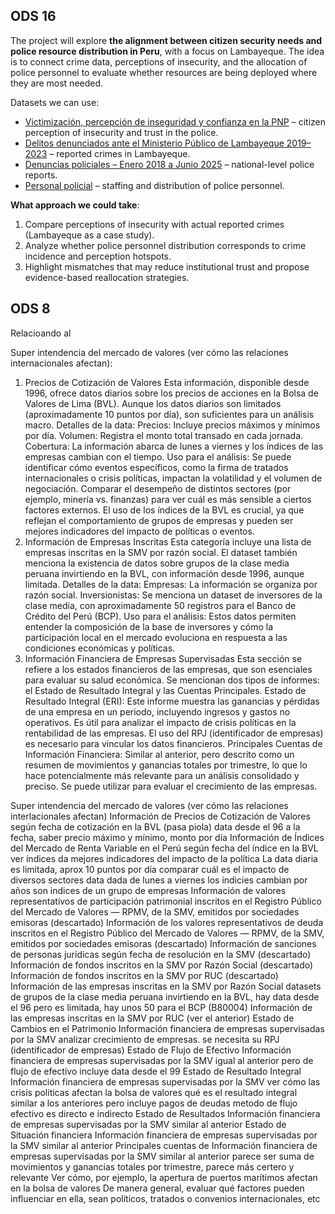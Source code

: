 ## ODS 16

The project will explore **the alignment between citizen security needs and
police resource distribution in Peru**, with a focus on Lambayeque. The idea is
to connect crime data, perceptions of insecurity, and the allocation of police
personnel to evaluate whether resources are being deployed where they are most
needed.

Datasets we can use:

- [Victimización, percepción de inseguridad y confianza en la PNP](https://datosabiertos.gob.pe/dataset/victimizaci%C3%B3n-percepci%C3%B3n-de-inseguridad-y-confianza-en-la-pnp)
  – citizen perception of insecurity and trust in the police.
- [Delitos denunciados ante el Ministerio Público de Lambayeque 2019–2023](https://datosabiertos.gob.pe/dataset/delitos-denunciados-ante-el-ministerio-publico-de-lambayeque-2019-2023)
  – reported crimes in Lambayeque.
- [Denuncias policiales – Enero 2018 a Junio 2025](https://datosabiertos.gob.pe/dataset/denuncias-policiales/resource/64c01d53-4402-4e5a-936a-4bce5b3d1008)
  – national-level police reports.
- [Personal policial](https://datosabiertos.gob.pe/dataset/personal-policial) –
  staffing and distribution of police personnel.

**What approach we could take**:

1. Compare perceptions of insecurity with actual reported crimes (Lambayeque as
   a case study).
2. Analyze whether police personnel distribution corresponds to crime incidence
   and perception hotspots.
3. Highlight mismatches that may reduce institutional trust and propose
   evidence-based reallocation strategies.

## ODS 8

Relacioando al 

Super intendencia del mercado de valores (ver cómo las relaciones internacionales afectan):
1. Precios de Cotización de Valores
Esta información, disponible desde 1996, ofrece datos diarios sobre los precios de acciones en la Bolsa de Valores de Lima (BVL). Aunque los datos diarios son limitados (aproximadamente 10 puntos por día), son suficientes para un análisis macro.
  Detalles de la data:
    Precios: Incluye precios máximos y mínimos por día.
    Volumen: Registra el monto total transado en cada jornada.
    Cobertura: La información abarca de lunes a viernes y los índices de las empresas cambian con el tiempo.
  Uso para el análisis:
    Se puede identificar cómo eventos específicos, como la firma de tratados internacionales o crisis políticas, impactan la volatilidad y el volumen de negociación.
    Comparar el desempeño de distintos sectores (por ejemplo, minería vs. finanzas) para ver cuál es más sensible a ciertos factores externos.
    El uso de los índices de la BVL es crucial, ya que reflejan el comportamiento de grupos de empresas y pueden ser mejores indicadores del impacto de políticas o eventos.
2. Información de Empresas Inscritas
Esta categoría incluye una lista de empresas inscritas en la SMV por razón social. El dataset también menciona la existencia de datos sobre grupos de la clase media peruana invirtiendo en la BVL, con información desde 1996, aunque limitada.
  Detalles de la data:
    Empresas: La información se organiza por razón social.
    Inversionistas: Se menciona un dataset de inversores de la clase media, con aproximadamente 50 registros para el Banco de Crédito del Perú (BCP).
   Uso para el análisis:
    Estos datos permiten entender la composición de la base de inversores y cómo la participación local en el mercado evoluciona en respuesta a las condiciones económicas y políticas.
3. Información Financiera de Empresas Supervisadas
Esta sección se refiere a los estados financieros de las empresas, que son esenciales para evaluar su salud económica. Se mencionan dos tipos de informes: el Estado de Resultado Integral y las Cuentas Principales.
  Estado de Resultado Integral (ERI): Este informe muestra las ganancias y pérdidas de una empresa en un periodo, incluyendo ingresos y gastos no operativos. Es útil para analizar el impacto de crisis políticas en la rentabilidad de las empresas. El uso del RPJ (identificador de empresas) es necesario para vincular los datos financieros.
  Principales Cuentas de Información Financiera: Similar al anterior, pero descrito como un resumen de movimientos y ganancias totales por trimestre, lo que lo hace potencialmente más relevante para un análisis consolidado y preciso. Se puede utilizar para evaluar el crecimiento de las empresas.



Super intendencia del mercado de valores (ver cómo las relaciones interlacionales afectan)
	Información de Precios de Cotización de Valores según fecha de cotización en la BVL (pasa piola)
		data desde el 96 a la fecha, saber precio máximo y mínimo, monto por día
	Información de Índices del Mercado de Renta Variable en el Perú según fecha del índice en la BVL
		ver índices da mejores indicadores del impacto de la política
		La data diaria es limitada, aprox 10 puntos por día
		comparar cuál es el impacto de diversos sectores
		data dada de lunes a viernes
		los indicies cambian por años
		son indices de un grupo de empresas
	Información de valores representativos de participación patrimonial inscritos en el Registro Público del Mercado de Valores — RPMV, de la SMV, emitidos por sociedades emisoras (descartado)
	Información de los valores representativos de deuda inscritos en el Registro Público del Mercado de Valores — RPMV, de la SMV, emitidos por sociedades emisoras (descartado)
	Información de sanciones de personas jurídicas según fecha de resolución en la SMV (descartado)
	Información de fondos inscritos en la SMV por Razón Social (descartado)
		Información de fondos inscritos en la SMV por RUC (descartado)
	Información de las empresas inscritas en la SMV por Razón Social 
		datasets de grupos de la clase media peruana invirtiendo en la BVL, hay data desde el 96 pero es limitada, hay unos 50 para el BCP (B80004)
	Información de las empresas inscritas en la SMV por RUC (ver el anterior)
	Estado de Cambios en el Patrimonio Información financiera de empresas supervisadas por la SMV
		analizar crecimiento de empresas. se necesita su RPJ (identificador de empresas)
	Estado de Flujo de Efectivo Información financiera de empresas supervisadas por la SMV
		igual al anterior pero de flujo de efectivo
		incluye data desde el 99
	Estado de Resultado Integral Información financiera de empresas supervisadas por la SMV
		ver cómo las crisis politicas afectan la bolsa de valores
		qué es el resultado integral
		similar a los anteriores pero incluye pagos de deudas metodo de flujo efectivo es directo e indirecto
	Estado de Resultados Información financiera de empresas supervisadas por la SMV
		similar al anterior
	Estado de Situación financiera Información financiera de empresas supervisadas por la SMV
		similar al anterior
	Principales cuentas de Información financiera de empresas supervisadas por la SMV
		similar al anterior
		parece ser suma de movimientos y ganancias totales por trimestre, parece más certero y relevante
Ver cómo, por ejemplo, la apertura de puertos marítimos afectan en la bolsa de valores
De manera general, evaluar qué factores pueden influenciar en ella, sean políticos, tratados o convenios internacionales, etc
